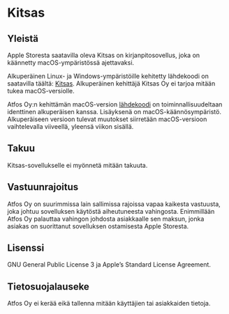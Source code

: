 # Kitsas

## Yleistä

Apple Storesta saatavilla oleva Kitsas on kirjanpitosovellus, joka on käännetty macOS-ympäristössä ajettavaksi.

Alkuperäinen Linux- ja Windows-ympäristöille kehitetty lähdekoodi on saatavilla täältä: [Kitsas](https://github.com/artoh/kitupiikki). Alkuperäinen kehittäjä Kitsas Oy ei tarjoa mitään tukea macOS-versiolle.

Atfos Oy:n kehittämän macOS-version [lähdekoodi](https://github.com/petriaarnio/kitupiikki) on toiminnallisuudeltaan identtinen alkuperäisen kanssa. Lisäyksenä on macOS-käännösympäristö. Alkuperäiseen versioon tulevat muutokset siirretään macOS-versioon vaihtelevalla viiveellä, yleensä viikon sisällä.

## Takuu

Kitsas-sovellukselle ei myönnetä mitään takuuta.

## Vastuunrajoitus

Atfos Oy on suurimmissa lain sallimissa rajoissa vapaa kaikesta vastuusta, joka johtuu sovelluksen käytöstä aiheutuneesta vahingosta. Enimmillään Atfos Oy palauttaa vahingon johdosta asiakkaalle sen maksun, jonka asiakas on suorittanut sovelluksen ostamisesta Apple Storesta.

## Lisenssi

GNU General Public License 3 ja Apple’s Standard License Agreement.

## Tietosuojalauseke

Atfos Oy ei kerää eikä tallenna mitään käyttäjien tai asiakkaiden tietoja.
